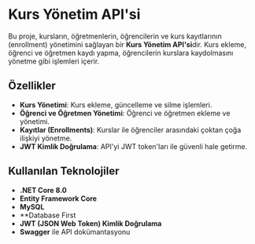 
# Kurs Yönetim API'si

Bu proje, kursların, öğretmenlerin, öğrencilerin ve kurs kayıtlarının (enrollment) yönetimini sağlayan bir **Kurs Yönetim API'si**dir. Kurs ekleme, öğrenci ve öğretmen kaydı yapma, öğrencilerin kurslara kaydolmasını yönetme gibi işlemleri içerir.

## Özellikler

- **Kurs Yönetimi**: Kurs ekleme, güncelleme ve silme işlemleri.
- **Öğrenci ve Öğretmen Yönetimi**: Öğrenci ve öğretmen ekleme ve yönetimi.
- **Kayıtlar (Enrollments)**: Kurslar ile öğrenciler arasındaki çoktan çoğa ilişkiyi yönetme.
- **JWT Kimlik Doğrulama**: API'yi JWT token'ları ile güvenli hale getirme.

## Kullanılan Teknolojiler

- **.NET Core 8.0**
- **Entity Framework Core**
- **MySQL**
- **Database First
- **JWT (JSON Web Token) Kimlik Doğrulama**
- **Swagger** ile API dokümantasyonu
